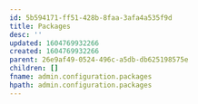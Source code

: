 ```yaml
---
id: 5b594171-ff51-428b-8faa-3afa4a535f9d
title: Packages
desc: ''
updated: 1604769932266
created: 1604769932266
parent: 26e9af49-0524-496c-a5db-db625198575e
children: []
fname: admin.configuration.packages
hpath: admin.configuration.packages
---
```



